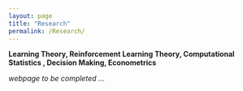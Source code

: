 ```yaml
---
layout: page
title: "Research"
permalink: /Research/
---
```

**Learning Theory, Reinforcement Learning Theory, Computational Statistics , Decision Making, Econometrics**
<br/>

*webpage to be completed ...*

